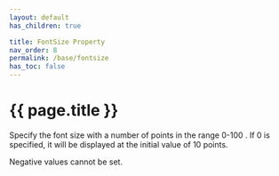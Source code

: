 ```yaml
---
layout: default
has_children: true

title: FontSize Property
nav_order: 8
permalink: /base/fontsize
has_toc: false
---
```


# {{ page.title }}

Specify the font size with a number of points in the range 0-100 . If 0 is specified, it will be displayed at the initial value of 10 points.

Negative values ​​cannot be set.
